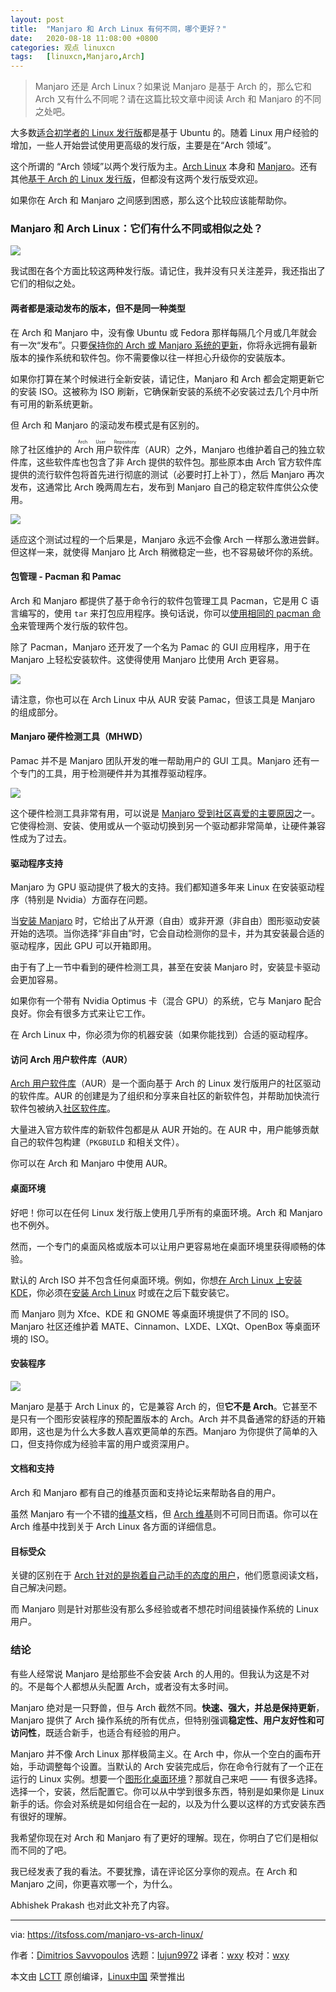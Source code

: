 ```yaml
---
layout: post
title:	"Manjaro 和 Arch Linux 有何不同，哪个更好？"
date:	2020-08-18 11:08:00 +0800 
categories:	观点 linuxcn 
tags:	[linuxcn,Manjaro,Arch]
---
```




> 
> Manjaro 还是 Arch Linux？如果说 Manjaro 是基于 Arch 的，那么它和 Arch 又有什么不同呢？请在这篇比较文章中阅读 Arch 和 Manjaro 的不同之处吧。
> 
> 
> 


大多数[适合初学者的 Linux 发行版](https://itsfoss.com/best-linux-beginners/)都是基于 Ubuntu 的。随着 Linux 用户经验的增加，一些人开始尝试使用更高级的发行版，主要是在“Arch 领域”。


这个所谓的 “Arch 领域”以两个发行版为主。[Arch Linux](https://www.archlinux.org/) 本身和 [Manjaro](https://manjaro.org/)。还有其他[基于 Arch 的 Linux 发行版](https://itsfoss.com/arch-based-linux-distros/)，但都没有这两个发行版受欢迎。


如果你在 Arch 和 Manjaro 之间感到困惑，那么这个比较应该能帮助你。


### Manjaro 和 Arch Linux：它们有什么不同或相似之处？


![](/Asserts/Images/album/202008/18/110704hybh54i812fkdy15.png)


我试图在各个方面比较这两种发行版。请记住，我并没有只关注差异，我还指出了它们的相似之处。


#### 两者都是滚动发布的版本，但不是同一种类型


在 Arch 和 Manjaro 中，没有像 Ubuntu 或 Fedora 那样每隔几个月或几年就会有一次“发布”。只要[保持你的 Arch 或 Manjaro 系统的更新](https://itsfoss.com/update-arch-linux/)，你将永远拥有最新版本的操作系统和软件包。你不需要像以往一样担心升级你的安装版本。


如果你打算在某个时候进行全新安装，请记住，Manjaro 和 Arch 都会定期更新它的安装 ISO。这被称为 ISO 刷新，它确保新安装的系统不必安装过去几个月中所有可用的新系统更新。


但 Arch 和 Manjaro 的滚动发布模式是有区别的。


除了社区维护的 <ruby> Arch 用户软件库 <rt>  Arch User Repository </rt></ruby>（AUR）之外，Manjaro 也维护着自己的独立软件库，这些软件库也包含了非 Arch 提供的软件包。那些原本由 Arch 官方软件库提供的流行软件包将首先进行彻底的测试（必要时打上补丁），然后 Manjaro 再次发布，这通常比 Arch 晚两周左右，发布到 Manjaro 自己的稳定软件库供公众使用。


![](/Asserts/Images/album/202008/18/110716gs617u9q6qqzh367.png)


适应这个测试过程的一个后果是，Manjaro 永远不会像 Arch 一样那么激进尝鲜。但这样一来，就使得 Manjaro 比 Arch 稍微稳定一些，也不容易破坏你的系统。


#### 包管理 - Pacman 和 Pamac


Arch 和 Manjaro 都提供了基于命令行的软件包管理工具 Pacman，它是用 C 语言编写的，使用 `tar` 来打包应用程序。换句话说，你可以[使用相同的 pacman 命令](https://itsfoss.com/pacman-command/)来管理两个发行版的软件包。


除了 Pacman，Manjaro 还开发了一个名为 Pamac 的 GUI 应用程序，用于在 Manjaro 上轻松安装软件。这使得使用 Manjaro 比使用 Arch 更容易。


![](/Asserts/Images/album/202008/18/110726uqmxx9eqaaamaybf.png)


请注意，你也可以在 Arch Linux 中从 AUR 安装 Pamac，但该工具是 Manjaro 的组成部分。


#### Manjaro 硬件检测工具（MHWD）


Pamac 并不是 Manjaro 团队开发的唯一帮助用户的 GUI 工具。Manjaro 还有一个专门的工具，用于检测硬件并为其推荐驱动程序。


![](/Asserts/Images/album/202008/18/110737qn6cne639474hjcz.png)


这个硬件检测工具非常有用，可以说是 [Manjaro 受到社区喜爱的主要原因](https://itsfoss.com/why-use-manjaro-linux/)之一。它使得检测、安装、使用或从一个驱动切换到另一个驱动都非常简单，让硬件兼容性成为了过去。


#### 驱动程序支持


Manjaro 为 GPU 驱动提供了极大的支持。我们都知道多年来 Linux 在安装驱动程序（特别是 Nvidia）方面存在问题。


当[安装 Manjaro](https://itsfoss.com/install-manjaro-linux/) 时，它给出了从开源（自由）或非开源（非自由）图形驱动安装开始的选项。当你选择“非自由”时，它会自动检测你的显卡，并为其安装最合适的驱动程序，因此 GPU 可以开箱即用。


由于有了上一节中看到的硬件检测工具，甚至在安装 Manjaro 时，安装显卡驱动会更加容易。


如果你有一个带有 Nvidia Optimus 卡（混合 GPU）的系统，它与 Manjaro 配合良好。你会有很多方式来让它工作。


在 Arch Linux 中，你必须为你的机器安装（如果你能找到）合适的驱动程序。


#### 访问 Arch 用户软件库（AUR）


[Arch 用户软件库](/article-12107-1.html)（AUR）是一个面向基于 Arch 的 Linux 发行版用户的社区驱动的软件库。AUR 的创建是为了组织和分享来自社区的新软件包，并帮助加快流行软件包被纳入[社区软件库](https://wiki.archlinux.org/index.php/Community_repository)。


大量进入官方软件库的新软件包都是从 AUR 开始的。在 AUR 中，用户能够贡献自己的软件包构建（`PKGBUILD` 和相关文件）。


你可以在 Arch 和 Manjaro 中使用 AUR。


#### 桌面环境


好吧！你可以在任何 Linux 发行版上使用几乎所有的桌面环境。Arch 和 Manjaro 也不例外。


然而，一个专门的桌面风格或版本可以让用户更容易地在桌面环境里获得顺畅的体验。


默认的 Arch ISO 并不包含任何桌面环境。例如，你想[在 Arch Linux 上安装 KDE](/article-12258-1.html)，你必须在[安装 Arch Linux](https://itsfoss.com/install-arch-linux/) 时或在之后下载安装它。


而 Manjaro 则为 Xfce、KDE 和 GNOME 等桌面环境提供了不同的 ISO。Manjaro 社区还维护着 MATE、Cinnamon、LXDE、LXQt、OpenBox 等桌面环境的 ISO。


#### 安装程序


![](/Asserts/Images/album/202008/18/110750y89zhvhzlouhhjkn.jpg)


Manjaro 是基于 Arch Linux 的，它是兼容 Arch 的，但**它不是 Arch**。它甚至不是只有一个图形安装程序的预配置版本的 Arch。Arch 并不具备通常的舒适的开箱即用，这也是为什么大多数人喜欢更简单的东西。Manjaro 为你提供了简单的入口，但支持你成为经验丰富的用户或资深用户。


#### 文档和支持


Arch 和 Manjaro 都有自己的维基页面和支持论坛来帮助各自的用户。


虽然 Manjaro 有一个不错的[维基](https://wiki.manjaro.org/index.php?title=Main_Page)文档，但 [Arch 维基](https://wiki.archlinux.org/)则不可同日而语。你可以在 Arch 维基中找到关于 Arch Linux 各方面的详细信息。


#### 目标受众


关键的区别在于 [Arch 针对的是抱着自己动手的态度的用户](/article-12445-1.html)，他们愿意阅读文档，自己解决问题。


而 Manjaro 则是针对那些没有那么多经验或者不想花时间组装操作系统的 Linux 用户。


### 结论


有些人经常说 Manjaro 是给那些不会安装 Arch 的人用的。但我认为这是不对的。不是每个人都想从头配置 Arch，或者没有太多时间。


Manjaro 绝对是一只野兽，但与 Arch 截然不同。**快速、强大，并总是保持更新**，Manjaro 提供了 Arch 操作系统的所有优点，但特别强调**稳定性、用户友好性和可访问性**，既适合新手，也适合有经验的用户。


Manjaro 并不像 Arch Linux 那样极简主义。在 Arch 中，你从一个空白的画布开始，手动调整每个设置。当默认的 Arch 安装完成后，你在命令行就有了一个正在运行的 Linux 实例。想要一个[图形化桌面环境](https://itsfoss.com/best-linux-desktop-environments/)？那就自己来吧 —— 有很多选择。选择一个，安装，然后配置它。你可以从中学到很多东西，特别是如果你是 Linux 新手的话。你会对系统是如何组合在一起的，以及为什么要以这样的方式安装东西有很好的理解。


我希望你现在对 Arch 和 Manjaro 有了更好的理解。现在，你明白了它们是相似而不同的了吧。


我已经发表了我的看法。不要犹豫，请在评论区分享你的观点。在 Arch 和 Manjaro 之间，你更喜欢哪一个，为什么。


Abhishek Prakash 也对此文补充了内容。




---


via: <https://itsfoss.com/manjaro-vs-arch-linux/>


作者：[Dimitrios Savvopoulos](https://itsfoss.com/author/dimitrios/) 选题：[lujun9972](https://github.com/lujun9972) 译者：[wxy](https://github.com/wxy) 校对：[wxy](https://github.com/wxy)


本文由 [LCTT](https://github.com/LCTT/TranslateProject) 原创编译，[Linux中国](https://linux.cn/) 荣誉推出
